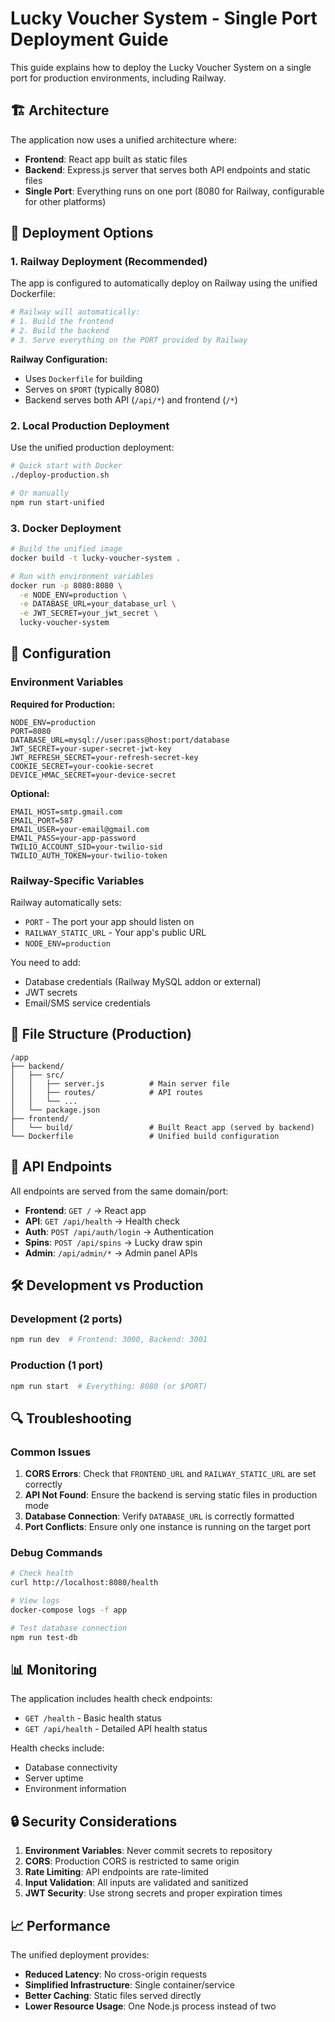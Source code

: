 # Lucky Voucher System - Single Port Deployment Guide

This guide explains how to deploy the Lucky Voucher System on a single port for production environments, including Railway.

## 🏗️ Architecture

The application now uses a unified architecture where:
- **Frontend**: React app built as static files
- **Backend**: Express.js server that serves both API endpoints and static files
- **Single Port**: Everything runs on one port (8080 for Railway, configurable for other platforms)

## 🚀 Deployment Options

### 1. Railway Deployment (Recommended)

The app is configured to automatically deploy on Railway using the unified Dockerfile:

```bash
# Railway will automatically:
# 1. Build the frontend
# 2. Build the backend
# 3. Serve everything on the PORT provided by Railway
```

**Railway Configuration:**
- Uses `Dockerfile` for building
- Serves on `$PORT` (typically 8080)
- Backend serves both API (`/api/*`) and frontend (`/*`)

### 2. Local Production Deployment

Use the unified production deployment:

```bash
# Quick start with Docker
./deploy-production.sh

# Or manually
npm run start-unified
```

### 3. Docker Deployment

```bash
# Build the unified image
docker build -t lucky-voucher-system .

# Run with environment variables
docker run -p 8080:8080 \
  -e NODE_ENV=production \
  -e DATABASE_URL=your_database_url \
  -e JWT_SECRET=your_jwt_secret \
  lucky-voucher-system
```

## 🔧 Configuration

### Environment Variables

**Required for Production:**
```env
NODE_ENV=production
PORT=8080
DATABASE_URL=mysql://user:pass@host:port/database
JWT_SECRET=your-super-secret-jwt-key
JWT_REFRESH_SECRET=your-refresh-secret-key
COOKIE_SECRET=your-cookie-secret
DEVICE_HMAC_SECRET=your-device-secret
```

**Optional:**
```env
EMAIL_HOST=smtp.gmail.com
EMAIL_PORT=587
EMAIL_USER=your-email@gmail.com
EMAIL_PASS=your-app-password
TWILIO_ACCOUNT_SID=your-twilio-sid
TWILIO_AUTH_TOKEN=your-twilio-token
```

### Railway-Specific Variables

Railway automatically sets:
- `PORT` - The port your app should listen on
- `RAILWAY_STATIC_URL` - Your app's public URL
- `NODE_ENV=production`

You need to add:
- Database credentials (Railway MySQL addon or external)
- JWT secrets
- Email/SMS service credentials

## 📁 File Structure (Production)

```
/app
├── backend/
│   ├── src/
│   │   ├── server.js          # Main server file
│   │   ├── routes/            # API routes
│   │   └── ...
│   └── package.json
├── frontend/
│   └── build/                 # Built React app (served by backend)
└── Dockerfile                 # Unified build configuration
```

## 🔄 API Endpoints

All endpoints are served from the same domain/port:

- **Frontend**: `GET /` → React app
- **API**: `GET /api/health` → Health check
- **Auth**: `POST /api/auth/login` → Authentication
- **Spins**: `POST /api/spins` → Lucky draw spin
- **Admin**: `/api/admin/*` → Admin panel APIs

## 🛠️ Development vs Production

### Development (2 ports)
```bash
npm run dev  # Frontend: 3000, Backend: 3001
```

### Production (1 port)
```bash
npm run start  # Everything: 8080 (or $PORT)
```

## 🔍 Troubleshooting

### Common Issues

1. **CORS Errors**: Check that `FRONTEND_URL` and `RAILWAY_STATIC_URL` are set correctly
2. **API Not Found**: Ensure the backend is serving static files in production mode
3. **Database Connection**: Verify `DATABASE_URL` is correctly formatted
4. **Port Conflicts**: Ensure only one instance is running on the target port

### Debug Commands

```bash
# Check health
curl http://localhost:8080/health

# View logs
docker-compose logs -f app

# Test database connection
npm run test-db
```

## 📊 Monitoring

The application includes health check endpoints:
- `GET /health` - Basic health status
- `GET /api/health` - Detailed API health status

Health checks include:
- Database connectivity
- Server uptime
- Environment information

## 🔒 Security Considerations

1. **Environment Variables**: Never commit secrets to repository
2. **CORS**: Production CORS is restricted to same origin
3. **Rate Limiting**: API endpoints are rate-limited
4. **Input Validation**: All inputs are validated and sanitized
5. **JWT Security**: Use strong secrets and proper expiration times

## 📈 Performance

The unified deployment provides:
- **Reduced Latency**: No cross-origin requests
- **Simplified Infrastructure**: Single container/service
- **Better Caching**: Static files served directly
- **Lower Resource Usage**: One Node.js process instead of two
